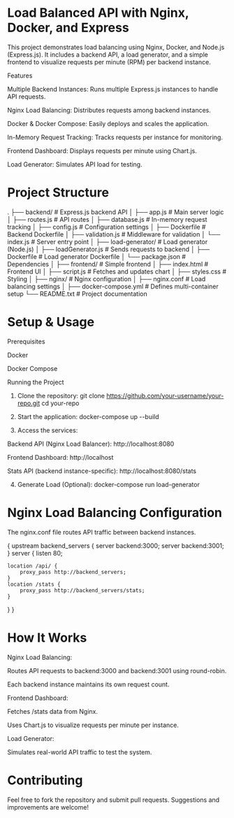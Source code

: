 # Load Balanced API with Nginx, Docker, and Express

This project demonstrates load balancing using Nginx, Docker, and Node.js (Express.js). It includes a backend API, a load generator, and a simple frontend to visualize requests per minute (RPM) per backend instance.

Features

Multiple Backend Instances: Runs multiple Express.js instances to handle API requests.

Nginx Load Balancing: Distributes requests among backend instances.

Docker & Docker Compose: Easily deploys and scales the application.

In-Memory Request Tracking: Tracks requests per instance for monitoring.

Frontend Dashboard: Displays requests per minute using Chart.js.

Load Generator: Simulates API load for testing.

# Project Structure

.
├── backend/ # Express.js backend API
│ ├── app.js # Main server logic
│ ├── routes.js # API routes
│ ├── database.js # In-memory request tracking
│ ├── config.js # Configuration settings
│ ├── Dockerfile # Backend Dockerfile
│ ├── validation.js # Middleware for validation
│ └── index.js # Server entry point
│
├── load-generator/ # Load generator (Node.js)
│ ├── loadGenerator.js # Sends requests to backend
│ ├── Dockerfile # Load generator Dockerfile
│ └── package.json # Dependencies
│
├── frontend/ # Simple frontend
│ ├── index.html # Frontend UI
│ ├── script.js # Fetches and updates chart
│ ├── styles.css # Styling
│
├── nginx/ # Nginx configuration
│ ├── nginx.conf # Load balancing settings
│
├── docker-compose.yml # Defines multi-container setup
└── README.txt # Project documentation

# Setup & Usage

Prerequisites

Docker

Docker Compose

Running the Project

1. Clone the repository: git clone https://github.com/your-username/your-repo.git
   cd your-repo

2. Start the application: docker-compose up --build

3. Access the services:

Backend API (Nginx Load Balancer): http://localhost:8080

Frontend Dashboard: http://localhost

Stats API (backend instance-specific): http://localhost:8080/stats

4. Generate Load (Optional): docker-compose run load-generator

# Nginx Load Balancing Configuration

The nginx.conf file routes API traffic between backend instances.

{
upstream backend_servers {
server backend:3000;
server backend:3001;
}
server {
listen 80;

    location /api/ {
        proxy_pass http://backend_servers;
    }
    location /stats {
        proxy_pass http://backend_servers/stats;
    }

}
}

# How It Works

Nginx Load Balancing:

Routes API requests to backend:3000 and backend:3001 using round-robin.

Each backend instance maintains its own request count.

Frontend Dashboard:

Fetches /stats data from Nginx.

Uses Chart.js to visualize requests per minute per instance.

Load Generator:

Simulates real-world API traffic to test the system.

# Contributing

Feel free to fork the repository and submit pull requests. Suggestions and improvements are welcome!
